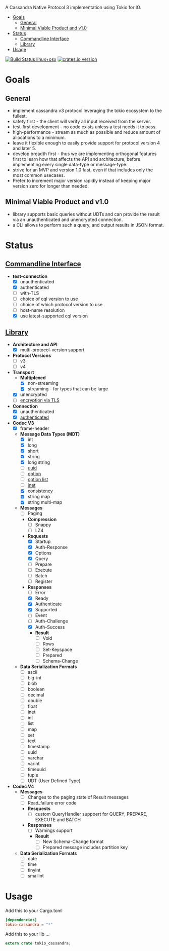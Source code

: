 <!-- START doctoc generated TOC please keep comment here to allow auto update -->
<!-- DON'T EDIT THIS SECTION, INSTEAD RE-RUN doctoc TO UPDATE -->
A Cassandra Native Protocol 3 implementation using Tokio for IO.

- [Goals](#goals)
  - [General](#general)
  - [Minimal Viable Product and v1.0](#minimal-viable-product-and-v10)
- [Status](#status)
  - [Commandline Interface](#commandline-interface)
  - [Library](#library)
- [Usage](#usage)

<!-- END doctoc generated TOC please keep comment here to allow auto update -->

[![Build Status linux+osx](https://travis-ci.org/nhellwig/tokio-cassandra.svg?branch=master)](https://travis-ci.org/nhellwig/tokio-cassandra)
[![crates.io version](https://img.shields.io/crates/v/tokio-cassandra.svg)](https://crates.io/crates/tokio-cassandra)

# Goals
## General
* implement cassandra v3 protocol leveraging the tokio ecosystem to the fullest.
* safety first - the client will verify all input received from the server.
* test-first development - no code exists unless a test needs it to pass.
* high-performance - stream as much as possible and reduce amount of allocations to a minimum.
* leave it flexible enough to easily provide support for protocol version 4 and later 5.
* develop breadth first - thus we are implementing orthogonal features first to learn how that affects the API and architecture, before implementing every single data-type or message-type.
* strive for an MVP and version 1.0 fast, even if that includes only the most common usecases.
* Prefer to increment major version rapidly instead of keeping major version zero for longer than needed.

## Minimal Viable Product and v1.0
* library supports basic queries without UDTs and can provide the result via an unauthenticated and unencrypted connection.
* a CLI allows to perform such a query, and output results in JSON format.

# Status
## [Commandline Interface](https://github.com/nhellwig/tokio-cassandra/projects/1)
* **test-connection**
  * [x] unauthenticated
  * [x] authenticated
  * [ ] with-TLS
  * [ ] choice of cql version to use
  * [ ] choice of which protocol version to use
  * [ ] host-name resolution
  * [x] use latest-supported cql version

## [Library](https://github.com/nhellwig/tokio-cassandra/projects/2)
* **Architecture and API**
  * [x] multi-protocol-version support
* **Protocol Versions**
  * [ ] v3
  * [ ] v4
* **Transport**
  * **Multiplexed**
    * [x] non-streaming
    * [x] streaming - for types that can be large
  * [x] unencrypted
  * [ ] [encryption via TLS](https://github.com/nhellwig/tokio-cassandra/issues/5)
* **Connection**
  * [x] unauthenticated
  * [x] [authenticated](https://github.com/nhellwig/tokio-cassandra/issues/7)
* **Codec V3**
  * [x] frame-header
  * **Message Data Types (MDT)**
    * [x] int
    * [x] long
    * [x] short
    * [x] string
    * [x] long string
    * [ ] [uuid](https://github.com/nhellwig/tokio-cassandra/projects/2#card-1774756)
    * [ ] [option](https://github.com/nhellwig/tokio-cassandra/projects/2#card-1774765)
    * [ ] [option list](https://github.com/nhellwig/tokio-cassandra/projects/2#card-1774766)
    * [ ] [inet](https://github.com/nhellwig/tokio-cassandra/projects/2#card-1774767)
    * [x] [consistency](https://github.com/nhellwig/tokio-cassandra/projects/2#card-1774768)
    * [x] string map
    * [x] string multi-map
  * **Messages**
    * [ ] Paging
    * **Compression**
      * [ ] Snappy
      * [ ] LZ4
    * **Requests**
      * [x] Startup
      * [x] Auth-Response
      * [x] Options
      * [x] Query
      * [ ] Prepare
      * [ ] Execute
      * [ ] Batch
      * [ ] Register
    * **Responses**
      * [ ] Error
      * [x] Ready
      * [x] Authenticate
      * [x] Supported
      * [ ] Event
      * [ ] Auth-Challenge
      * [x] Auth-Success
      * **Result**
        * [ ] Void
        * [ ] Rows
        * [ ] Set-Keyspace
        * [ ] Prepared
        * [ ] Schema-Change
  * **Data Serialization Formats**
    * [ ] ascii
    * [ ] big-int
    * [ ] blob
    * [ ] boolean
    * [ ] decimal
    * [ ] double
    * [ ] float
    * [ ] inet
    * [ ] int
    * [ ] list
    * [ ] map
    * [ ] set
    * [ ] text
    * [ ] timestamp
    * [ ] uuid
    * [ ] varchar
    * [ ] varint
    * [ ] timeuuid
    * [ ] tuple
    * [ ] UDT (User Defined Type)
* **Codec V4**
  * **Messages**
    * [ ] Changes to the paging state of Result messages
    * [ ] Read_failure error code
    * **Resquests**
      * [ ] custom QueryHandler suppoert for QUERY, PREPARE, EXECUTE and BATCH
    * **Responses**
      * [ ] Warnings support
      * **Result**
        * [ ] New Schema-Change format
        * [ ] Prepared message includes partition key
  * **Data Serialization Formats**
    * [ ] date
    * [ ] time
    * [ ] tinyint
    * [ ] smallint

# Usage

Add this to your Cargo.toml
```toml
[dependencies]
tokio-cassandra = "*"
```

Add this to your lib ...
```Rust
extern crate tokio_cassandra;
```

